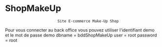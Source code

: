# ShopMakeUp

                            Site E-commerce Make-Up Shop
Pour vous connecter au back office vous pouvez utiliser l'identifiant demo et le mot de passe demo
dbname = bddShopMakeUp
user = root
password = root

